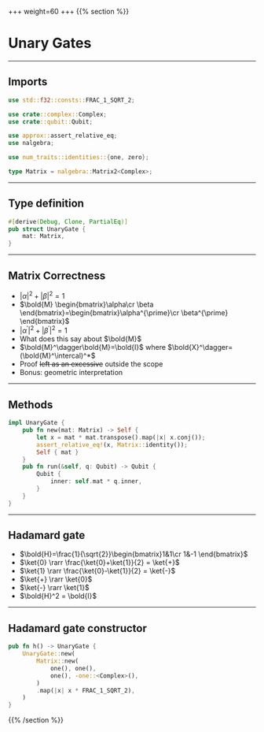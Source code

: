 +++
weight=60
+++
{{% section %}}
# Unary Gates
---
## Imports
```rust
use std::f32::consts::FRAC_1_SQRT_2;

use crate::complex::Complex;
use crate::qubit::Qubit;

use approx::assert_relative_eq;
use nalgebra;

use num_traits::identities::{one, zero};

type Matrix = nalgebra::Matrix2<Complex>;
```
---
## Type definition
```rust
#[derive(Debug, Clone, PartialEq)]
pub struct UnaryGate {
    mat: Matrix,
}
```
---
## Matrix Correctness

- $|\alpha|^2+|\beta|^2 = 1$
- $\bold{M} \begin{bmatrix}\alpha\cr \beta \end{bmatrix}=\begin{bmatrix}\alpha^{\prime}\cr \beta^{\prime} \end{bmatrix}$
- $|\alpha^{\prime}|^2+|\beta^{\prime}|^2 = 1$
- What does this say about $\bold{M}$
- $\bold{M}^\dagger\bold{M}=\bold{I}$ where $\bold{X}^\dagger=(\bold{M}^\intercal)^*$
- Proof ~~left as an excessive~~ outside the scope
- Bonus: geometric interpretation

---
## Methods
```rust
impl UnaryGate {
    pub fn new(mat: Matrix) -> Self {
        let x = mat * mat.transpose().map(|x| x.conj());
        assert_relative_eq!(x, Matrix::identity());
        Self { mat }
    }
    pub fn run(&self, q: Qubit) -> Qubit {
        Qubit {
            inner: self.mat * q.inner,
        }
    }
}
```
---
## Hadamard gate
- $\bold{H}=\frac{1}{\sqrt{2}}\begin{bmatrix}1&1\cr 1&-1 \end{bmatrix}$
- $\ket{0} \rarr \frac{\ket{0}+\ket{1}}{2} = \ket{+}$
- $\ket{1} \rarr \frac{\ket{0}-\ket{1}}{2} = \ket{-}$
- $\ket{+} \rarr \ket{0}$
- $\ket{-} \rarr \ket{1}$
- $\bold{H}^2 = \bold{I}$

---
## Hadamard gate constructor
```rust
pub fn h() -> UnaryGate {
    UnaryGate::new(
        Matrix::new(
            one(), one(), 
            one(), -one::<Complex>(), 
        )
        .map(|x| x * FRAC_1_SQRT_2),
    )
}
```
{{% /section %}}
